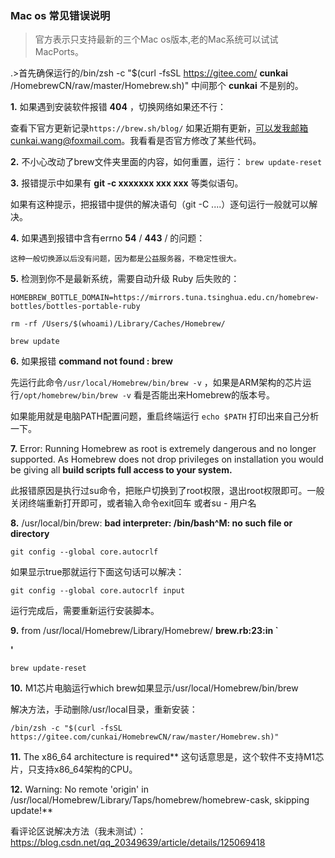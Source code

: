 ### Mac os 常见错误说明

> 官方表示只支持最新的三个Mac os版本,老的Mac系统可以试试MacPorts。
 
.>首先确保运行的/bin/zsh -c "$(curl -fsSL https://gitee.com/ **cunkai** /HomebrewCN/raw/master/Homebrew.sh)" 中间那个 **cunkai** 不是别的。


 **1.** 如果遇到安装软件报错 **404** ，切换网络如果还不行：

查看下官方更新记录` https://brew.sh/blog/ ` 如果近期有更新，可以发我邮箱cunkai.wang@foxmail.com。我看看是否官方修改了某些代码。

**2.** 不小心改动了brew文件夹里面的内容，如何重置，运行：
`brew update-reset`

**3.** 报错提示中如果有  **git -c xxxxxxx xxx xxx**  等类似语句。

  如果有这种提示，把报错中提供的解决语句（git -C ....）逐句运行一般就可以解决。

**4.** 如果遇到报错中含有errno  **54**  /  **443**  / 的问题：

    这种一般切换源以后没有问题，因为都是公益服务器，不稳定性很大。

**5.** 检测到你不是最新系统，需要自动升级 Ruby 后失败的：


```
HOMEBREW_BOTTLE_DOMAIN=https://mirrors.tuna.tsinghua.edu.cn/homebrew-bottles/bottles-portable-ruby

rm -rf /Users/$(whoami)/Library/Caches/Homebrew/

brew update
```

**6.** 如果报错  **command not found : brew** 

先运行此命令`/usr/local/Homebrew/bin/brew -v` ，如果是ARM架构的芯片运行`/opt/homebrew/bin/brew -v` 看是否能出来Homebrew的版本号。

如果能用就是电脑PATH配置问题，重启终端运行 `echo $PATH` 打印出来自己分析一下。

 **7.** Error: Running Homebrew as root is extremely dangerous and no longer supported.
As Homebrew does not drop privileges on installation you would be giving all
 **build scripts full access to your system.** 

此报错原因是执行过su命令，把账户切换到了root权限，退出root权限即可。一般关闭终端重新打开即可，或者输入命令exit回车 或者su - 用户名

 **8.** /usr/local/bin/brew:  **bad interpreter: /bin/bash^M: no such file or directory** 

`git config --global core.autocrlf`

如果显示true那就运行下面这句话可以解决：

`git config --global core.autocrlf input`

运行完成后，需要重新运行安装脚本。

 **9.** from /usr/local/Homebrew/Library/Homebrew/ **brew.rb:23:in `<main>'** 

`brew update-reset`

 **10.** M1芯片电脑运行which brew如果显示/usr/local/Homebrew/bin/brew

解决方法，手动删除/usr/local目录，重新安装：

```
/bin/zsh -c "$(curl -fsSL https://gitee.com/cunkai/HomebrewCN/raw/master/Homebrew.sh)"

```

 **11.** The x86_64 architecture is required**
这句话意思是，这个软件不支持M1芯片，只支持x86_64架构的CPU。

 **12.** Warning: No remote 'origin' in /usr/local/Homebrew/Library/Taps/homebrew/homebrew-cask, skipping update!**

看评论区说解决方法（我未测试）：https://blog.csdn.net/qq_20349639/article/details/125069418
